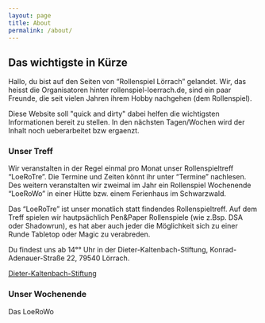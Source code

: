 ```yaml
---
layout: page
title: About
permalink: /about/
---
```

## Das wichtigste in Kürze ##
Hallo, du bist auf den Seiten von “Rollenspiel Lörrach” gelandet. Wir, das heisst die Organisatoren hinter rollenspiel-loerrach.de, sind ein paar Freunde, die seit vielen Jahren ihrem Hobby nachgehen (dem Rollenspiel).

Diese Website soll "quick and dirty" dabei helfen die wichtigsten Informationen bereit zu stellen. In den nächsten Tagen/Wochen wird der Inhalt noch ueberarbeitet bzw ergaenzt.

### Unser Treff ###
Wir veranstalten in der Regel einmal pro Monat unser Rollenspieltreff “LoeRoTre”. Die Termine und Zeiten könnt ihr unter “Termine” nachlesen. Des weitern veranstalten wir zweimal im Jahr ein Rollenspiel Wochenende “LoeRoWo” in einer Hütte bzw. einem Ferienhaus im Schwarzwald.

Das “LoeRoTre” ist unser monatlich statt findendes Rollenspieltreff. Auf dem Treff spielen wir hautpsächlich Pen&Paper Rollenspiele (wie z.Bsp. DSA oder Shadowrun), es hat aber auch jeder die Möglichkeit sich zu einer Runde Tabletop oder Magic zu verabreden.

Du findest uns ab 14°° Uhr in der Dieter-Kaltenbach-Stiftung, Konrad-Adenauer-Straße 22, 79540 Lörrach.

[Dieter-Kaltenbach-Stiftung](https://www.openstreetmap.org/?mlat=47.59693&amp;mlon=7.66204#map=18/47.59693/7.66204&amp;layers=N)

### Unser Wochenende ###

Das LoeRoWo

